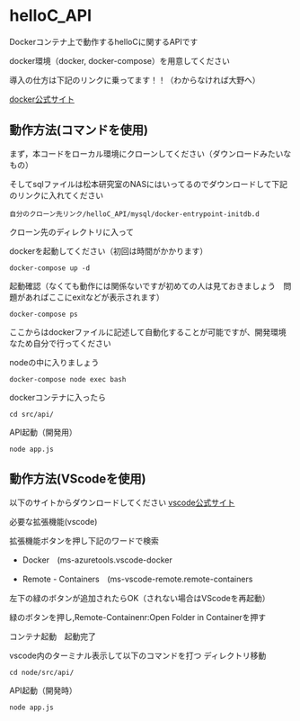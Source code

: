 # helloC_API
Dockerコンテナ上で動作するhelloCに関するAPIです

docker環境（docker, docker-compose）を用意してください

導入の仕方は下記のリンクに乗ってます！！（わからなければ大野へ）

[docker公式サイト](https://docs.docker.jp/get-docker.html)

## 動作方法(コマンドを使用)

まず，本コードをローカル環境にクローンしてください（ダウンロードみたいなもの）

そしてsqlファイルは松本研究室のNASにはいってるのでダウンロードして下記のリンクに入れてください
```
自分のクローン先リンク/helloC_API/mysql/docker-entrypoint-initdb.d
```

クローン先のディレクトリに入って

dockerを起動してください（初回は時間がかかります）
```
docker-compose up -d
```

起動確認（なくても動作には関係ないですが初めての人は見ておきましょう　問題があればここにexitなどが表示されます）
```
docker-compose ps
```

ここからはdockerファイルに記述して自動化することが可能ですが、開発環境なため自分で行ってください

nodeの中に入りましょう
```
docker-compose node exec bash
```

dockerコンテナに入ったら
```
cd src/api/
```
API起動（開発用）
```
node app.js
```

## 動作方法(VScodeを使用)

以下のサイトからダウンロードしてください
[vscode公式サイト](https://azure.microsoft.com/ja-jp/products/visual-studio-code/)

必要な拡張機能(vscode)

拡張機能ボタンを押し下記のワードで検索

- Docker　(ms-azuretools.vscode-docker

- Remote - Containers　(ms-vscode-remote.remote-containers

左下の緑のボタンが追加されたらOK（されない場合はVScodeを再起動）

緑のボタンを押し,Remote-Containenr:Open Folder in Containerを押す

コンテナ起動　起動完了

vscode内のターミナル表示して以下のコマンドを打つ
ディレクトリ移動
```
cd node/src/api/
```
API起動（開発時）
```
node app.js
```
